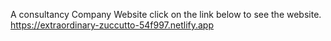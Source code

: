 A consultancy Company Website click on the link below to see the website.
https://extraordinary-zuccutto-54f997.netlify.app
